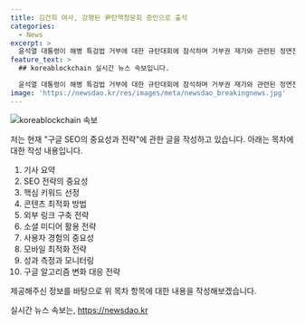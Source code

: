 ```yaml
---
title: 김건희 여사, 강행된 尹탄핵청문회 증인으로 출석
categories:
  - News
excerpt: >
  윤석열 대통령이 해병 특검법 거부에 대한 규탄대회에 참석하며 거부권 재가와 관련된 정면전을 펼치고 있다. 민주당은 국회 법제사법위원회에서 대통령 탄핵 청문회 실시 계획서를 채택하고 대통령실과의 전면전을 시작했다. 윤석열 대통령은 거부권을 행사하며 민주당의 거부에 대처했고, 야당은 대통령 탄핵 여론을 형성하고 국정조사를 추진하는 계획이다. 국민의힘은 재표결에 나섰고, 민주당은 재표결 시점을 결정할 예정이다.
feature_text: >
  ## koreablockchain 실시간 뉴스 속보입니다.

  윤석열 대통령이 해병 특검법 거부에 대한 규탄대회에 참석하며 거부권 재가와 관련된 정면전을 펼치고 있다. 민주당은 국회 법제사법위원회에서 대통령 탄핵 청문회 실시 계획서를 채택하고 대통령실과의 전면전을 시작했다. 윤석열 대통령은 거부권을 행사하며 민주당의 거부에 대처했고, 야당은 대통령 탄핵 여론을 형성하고 국정조사를 추진하는 계획이다. 국민의힘은 재표결에 나섰고, 민주당은 재표결 시점을 결정할 예정이다.
image: 'https://newsdao.kr/res/images/meta/newsdao_breakingnews.jpg'
---
```


<p><img src="https://newsdao.kr/res/images/meta/newsdao_breakingnews.jpg" alt="koreablockchain 속보" /></p>

<p>저는 현재 "구글 SEO의 중요성과 전략"에 관한 글을 작성하고 있습니다. 아래는 목차에 대한 작성 내용입니다.</p>

<ol>
<li>기사 요약</li>
<li>SEO 전략의 중요성</li>
<li>핵심 키워드 선정</li>
<li>콘텐츠 최적화 방법</li>
<li>외부 링크 구축 전략</li>
<li>소셜 미디어 활용 전략</li>
<li>사용자 경험의 중요성</li>
<li>모바일 최적화 전략</li>
<li>성과 측정과 모니터링</li>
<li>구글 알고리즘 변화 대응 전략</li>
</ol>

<p>제공해주신 정보를 바탕으로 위 목차 항목에 대한 내용을 작성해보겠습니다.</p>
실시간 뉴스 속보는, <a href="https://newsdao.kr" rel="dofollow">https://newsdao.kr</a>


